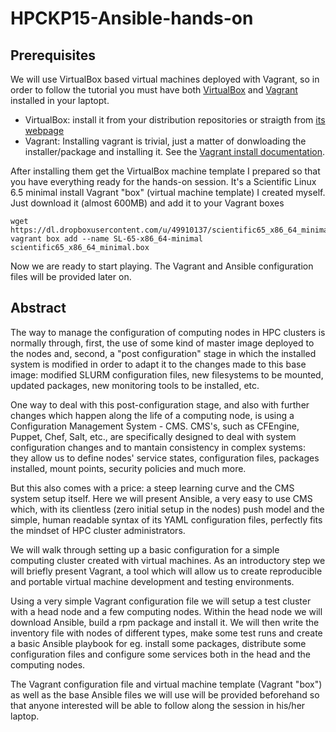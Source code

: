 # HPCKP15-Ansible-hands-on


## Prerequisites

We will use VirtualBox based virtual machines deployed with Vagrant, so in order to follow the tutorial you must have both [VirtualBox]() and [Vagrant]() installed in your laptopt.

 * VirtualBox: install it from your distribution repositories or straigth from [its webpage](https://www.virtualbox.org/wiki/Downloads)
 * Vagrant: Installing vagrant is trivial, just a matter of donwloading the installer/package and installing it. See the [Vagrant install documentation](https://docs.vagrantup.com/v2/installation/index.html). 

After installing them get the VirtualBox machine template I prepared so that you have everything ready for the hands-on session. It's a Scientific Linux 6.5 minimal install Vagrant "box" (virtual machine template) I created myself. Just download it (almost 600MB) and add it to your Vagrant boxes

    wget https://dl.dropboxusercontent.com/u/49910137/scientific65_x86_64_minimal.box
    vagrant box add --name SL-65-x86_64-minimal scientific65_x86_64_minimal.box

Now we are ready to start playing. The Vagrant and Ansible configuration files will be provided later on.


## Abstract

The way to manage the configuration of computing nodes in HPC clusters is
normally through, first, the use of some kind of master image deployed to the
nodes and, second, a "post configuration" stage in which the installed system
is modified in order to adapt it to the changes made to this base image:
modified SLURM configuration files, new filesystems to be mounted, updated
packages, new monitoring tools to be installed, etc.

One way to deal with this post-configuration stage, and also with further
changes which happen along the life of a computing node, is using a
Configuration Management System - CMS. CMS's, such as CFEngine, Puppet, Chef,
Salt, etc., are specifically designed to deal with system configuration changes
and to mantain consistency in complex systems: they allow us to define nodes'
service states, configuration files,
packages installed, mount points, security policies and much more.

But this also comes with a price: a steep learning curve and the CMS system
setup itself. Here we will present Ansible, a very easy to use CMS which, with
its clientless (zero initial setup in the nodes) push model and the simple,
human readable syntax of its YAML configuration files, perfectly fits the
mindset of
HPC cluster administrators.


We will walk through setting up a basic
configuration for a simple computing cluster created with virtual machines. As
an introductory step we will briefly present Vagrant, a tool which will allow
us to create reproducible and portable virtual machine development and
testing environments.

Using a very simple Vagrant configuration file we will setup a test cluster
with a head node and a few computing nodes. Within the head node we will
download Ansible, build a rpm package and install it. We will then write the
inventory file with nodes of different types, make some test runs and create a
basic Ansible playbook for eg. install some packages, distribute some
configuration files and configure some services both in the head and the
computing nodes.

The Vagrant configuration file and virtual machine template (Vagrant "box") as
well as the base Ansible files we will use will be provided beforehand so that
anyone interested will be able to follow along the session in his/her laptop.


